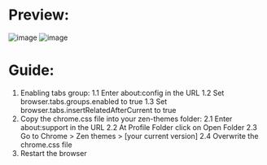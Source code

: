 # Preview:
![image](https://github.com/user-attachments/assets/34fee9f7-4d83-41eb-8b98-591e1a02ea8a)
![image](https://github.com/user-attachments/assets/7fc89b5d-7986-4ea2-876a-882042819728)

# Guide:
1. Enabling tabs group:
   1.1 Enter about:config in the URL
   1.2 Set browser.tabs.groups.enabled to true
   1.3 Set browser.tabs.insertRelatedAfterCurrent to true
2. Copy the chrome.css file into your zen-themes folder:
   2.1 Enter about:support in the URL
   2.2 At Profile Folder click on Open Folder
   2.3 Go to Chrome > Zen themes > [your current version]
   2.4 Overwrite the chrome.css file
3. Restart the browser
